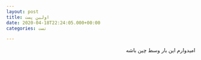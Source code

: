 ```yaml
---
layout: post
title: اولین پست
date: 2020-04-18T22:24:05.000+00:00
categories: تست

---
```

<div dir="rtl">

امیدوارم این بار وسط چین باشه

</div>